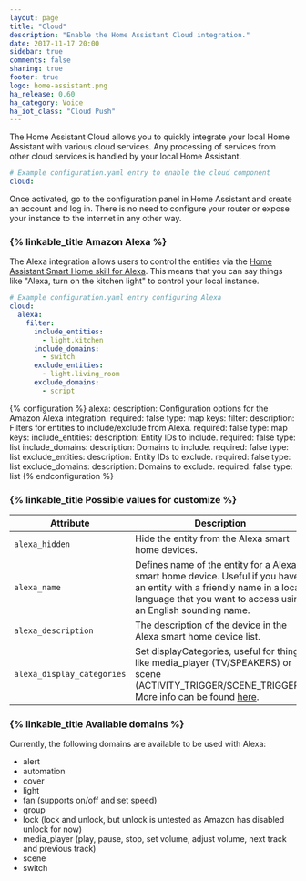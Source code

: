 ```yaml
---
layout: page
title: "Cloud"
description: "Enable the Home Assistant Cloud integration."
date: 2017-11-17 20:00
sidebar: true
comments: false
sharing: true
footer: true
logo: home-assistant.png
ha_release: 0.60
ha_category: Voice
ha_iot_class: "Cloud Push"
---
```


The Home Assistant Cloud allows you to quickly integrate your local Home Assistant with various cloud services. Any processing of services from other cloud services is handled by your local Home Assistant.

```yaml
# Example configuration.yaml entry to enable the cloud component
cloud:
```

Once activated, go to the configuration panel in Home Assistant and create an account and log in. There is no need to configure your router or expose your instance to the internet in any other way.

### {% linkable_title Amazon Alexa %}

The Alexa integration allows users to control the entities via the [Home Assistant Smart Home skill for Alexa][alexa skill]. This means that you can say things like "Alexa, turn on the kitchen light" to control your local instance.

```yaml
# Example configuration.yaml entry configuring Alexa
cloud:
  alexa:
    filter:
      include_entities:
        - light.kitchen
      include_domains:
        - switch
      exclude_entities:
        - light.living_room
      exclude_domains:
        - script
```

{% configuration %}
alexa:
  description: Configuration options for the Amazon Alexa integration.
  required: false
  type: map
  keys:
    filter:
      description: Filters for entities to include/exclude from Alexa.
      required: false
      type: map
      keys:
        include_entities:
          description: Entity IDs to include.
          required: false
          type: list
        include_domains:
          description: Domains to include.
          required: false
          type: list
        exclude_entities:
          description: Entity IDs to exclude.
          required: false
          type: list
        exclude_domains:
          description: Domains to exclude.
          required: false
          type: list
{% endconfiguration %}

### {% linkable_title Possible values for customize %}

| Attribute | Description |
| --------- | ----------- |
| `alexa_hidden` | Hide the entity from the Alexa smart home devices.
| `alexa_name` | Defines name of the entity for a Alexa smart home device. Useful if you have an entity with a friendly name in a local language that you want to access using an English sounding name.
| `alexa_description` | The description of the device in the Alexa smart home device list.
| `alexa_display_categories` | Set displayCategories, useful for things like media_player (TV/SPEAKERS) or scene (ACTIVITY_TRIGGER/SCENE_TRIGGER). More info can be found [here](https://developer.amazon.com/docs/device-apis/alexa-discovery.html#display-categories).

### {% linkable_title Available domains %}
Currently, the following domains are available to be used with Alexa:
- alert
- automation
- cover
- light
- fan (supports on/off and set speed)
- group
- lock (lock and unlock, but unlock is untested as Amazon has disabled unlock for now)
- media_player (play, pause, stop, set volume, adjust volume, next track and previous track)
- scene
- switch

[alexa skill]: https://alexa.amazon.com/spa/index.html#skills/dp/B0772J1QKB/?ref=skill_dsk_skb_sr_2

